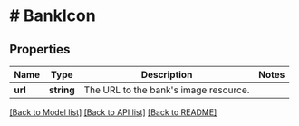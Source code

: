 # # BankIcon

## Properties

Name | Type | Description | Notes
------------ | ------------- | ------------- | -------------
**url** | **string** | The URL to the bank&#39;s image resource. |

[[Back to Model list]](../../README.md#models) [[Back to API list]](../../README.md#endpoints) [[Back to README]](../../README.md)
